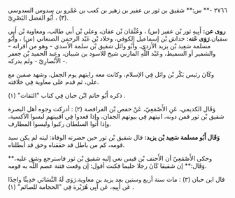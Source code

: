 ٢٧٦٦ -** س:** شقيق بن ثور بن عفير بن زهير بن كعب بن عَمْرو بن سدوس السدوسي (٣) ، أَبُو الفضل البَصْرِيّ.

**روى عن:** أَبِيهِ ثور بْن عفير (س) ، وعُثْمَان بْن عفان، وعلي بْن أَبي طالب، ومعاوية بْن أَبي سفيان.**رَوَى عَنه:** خداش بْن إسماعيل الكوفي، وخلاد بْن عَبْد الرحمن الصنعاني (س) ، وأَبُو مسلمة سَعِيد بْن يزيد الأزدي، وأَبُو وائل شقيق بْن سلمة الأسدي - وهو من أقرانه - والشمير أو السميط، وعَبْد اللَّهِ المازني شيخ للاسود بن شيبان، وعبد الحميد بْن جعفر الأَنْصارِيّ - ولم يدركه -.

وكَانَ رئيس بَكْر بْن وائل فِي الإسلام، وكانت معه رايتهم يوم الجمل، وشهد صفين مع علي، ثم قدم على معاوية فِي خلافته.

ذكره أَبُو حاتم ابْن حبان فِي كتاب "الثقات" (١) .

وَقَال الكديمي، عَنِ الأَصْمَعِيّ، عَنْ حفص بْن الفرافصة (٢) : أدركت وجوه أهل البصرة شقيق بْن ثور فمن دونه، انيتهم فِي بيوتهم الجفان، وإذا قعدوا فِي اقبيتهم لبسوا الأكسية، وإذا أتوا السلطان ركبوا ولبسوا المطارف.

**وَقَال أَبُو مسلمة سَعِيد بْن يزيد:** قال شقيق بْن ثور حين حضرته الوفاة: ليته لم يكن سيد قومه، كم من باطل قد حققناه وحق قد أبطلناه.

وحكى الأَصْمَعِيّ أن الأَحنف بْن قيس نعي إليه شقيق بْن ثور فاسترجع وشق عليه،** وَقَال:** إن شقيقا كَانَ رجلا حليما فكنت أقول: إن وقعت فتنة عصم اللَّه به قومه.

قال ابن حبان (٣) : مات سنة أربع وستين بعد يزيد بن معاوية.رَوَى لَهُ النَّسَائي حَدِيثًا واحِدًا عَن أَبِيهِ، عَن أَبِي هُرَيْرة فِي "الحجامة للصائم" (١) .